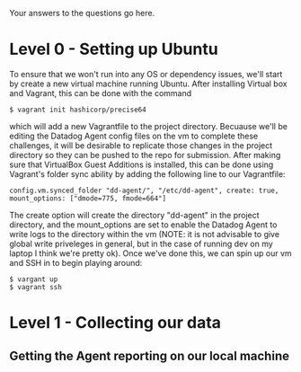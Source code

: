 Your answers to the questions go here.

# Level 0 - Setting up Ubuntu

To ensure that we won't run into any OS or dependency issues, we'll start by create a new virtual machine running Ubuntu. After installing Virtual box and Vagrant, this can be done with the command

```
$ vagrant init hashicorp/precise64
```

which will add a new Vagrantfile to the project directory. Becuause we'll be editing the Datadog Agent config files on the vm to complete these challenges, it will be desirable to replicate those changes in the project directory so they can be pushed to the repo for submission. After making sure that VirtualBox Guest Additions is installed, this can be done using Vagrant's folder sync ability by adding the following line to our Vagrantfile:

```
config.vm.synced_folder "dd-agent/", "/etc/dd-agent", create: true, mount_options: ["dmode=775, fmode=664"]
```

The create option will create the directory "dd-agent" in the project directory, and the mount_options are set to enable the Datadog Agent to write logs to the directory within the vm (NOTE: it is not advisable to give global write priveleges in general, but in the case of running dev on my laptop I think we're pretty ok). Once we've done this, we can spin up our vm and SSH in to begin playing around:

```
$ vargant up
$ vagrant ssh
```

# Level 1 - Collecting our data

## Getting the Agent reporting on our local machine

  

